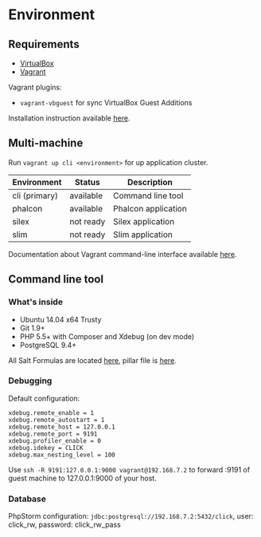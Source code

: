 # Environment

## Requirements

* [VirtualBox](https://www.virtualbox.org)
* [Vagrant](https://www.vagrantup.com)

Vagrant plugins:

* `vagrant-vbguest` for sync VirtualBox Guest Additions

Installation instruction available [here](https://docs.vagrantup.com/v2/plugins/usage.html).

## Multi-machine

Run `vagrant up cli <environment>` for up application cluster.

| Environment   | Status    | Description         |
| ------------- | --------- | ------------------- |
| cli (primary) | available | Command line tool   |
| phalcon       | available | Phalcon application |
| silex         | not ready | Silex application   |
| slim          | not ready | Slim application    |

Documentation about Vagrant command-line interface available [here](https://docs.vagrantup.com/v2/cli/index.html).

## Command line tool

### What's inside

* Ubuntu 14.04 x64 Trusty
* Git 1.9+
* PHP 5.5+ with Composer and Xdebug (on dev mode)
* PostgreSQL 9.4+

All Salt Formulas are located [here](/cli/saltstack/salt), pillar file is [here](/cli/saltstack/pillar/env.sls).

### Debugging

Default configuration:

```
xdebug.remote_enable = 1
xdebug.remote_autostart = 1
xdebug.remote_host = 127.0.0.1
xdebug.remote_port = 9191
xdebug.profiler_enable = 0
xdebug.idekey = CLICK
xdebug.max_nesting_level = 100
```

Use `ssh -R 9191:127.0.0.1:9000 vagrant@192.168.7.2` to forward :9191 of guest machine to 127.0.0.1:9000 of your host.

### Database

PhpStorm configuration: `jdbc:postgresql://192.168.7.2:5432/click`, user: click_rw, password: click_rw_pass
